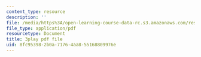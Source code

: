 ```yaml
---
content_type: resource
description: ''
file: /media/https%3A/open-learning-course-data-rc.s3.amazonaws.com/res-2-002-finite-element-procedures-for-solids-and-structures-spring-2010/8fc953982b0a71764aa855168809976e_Us2Myb5csu4.pdf
file_type: application/pdf
resourcetype: Document
title: 3play pdf file
uid: 8fc95398-2b0a-7176-4aa8-55168809976e
---
```

